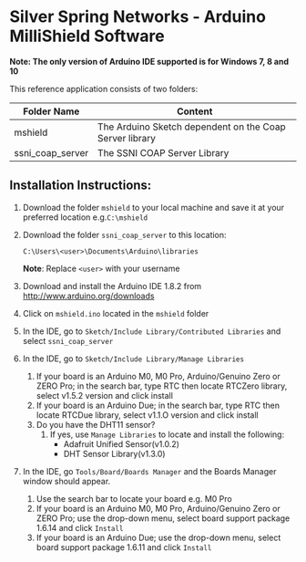 # Silver Spring Networks - Arduino MilliShield Software

**Note: The only version of Arduino IDE supported is for Windows 7, 8 and 10**

This reference application consists of two folders:

Folder Name | Content
----------- | -----------
mshield | The Arduino Sketch dependent on the Coap Server library
ssni_coap_server | The SSNI COAP Server Library

## Installation Instructions:

1. Download the folder `mshield` to your local machine and save it at your preferred location e.g.`C:\mshield`

1. Download the folder `ssni_coap_server` to this location:

	`C:\Users\<user>\Documents\Arduino\libraries`

	**Note**: Replace `<user>` with your username

1. Download and install the Arduino IDE 1.8.2 from http://www.arduino.org/downloads

1. Click on `mshield.ino` located in the `mshield` folder

1. In the IDE, go to `Sketch/Include Library/Contributed Libraries` and select `ssni_coap_server`

1. In the IDE, go to `Sketch/Include Library/Manage Libraries`
   1. If your board is an Arduino M0, M0 Pro, Arduino/Genuino Zero or ZERO Pro; in the search bar, type RTC then locate RTCZero library, select v1.5.2 version and click install
   1. If your board is an Arduino Due; in the search bar, type RTC then locate RTCDue library, select v1.1.O version and click install
   1. Do you have the DHT11 sensor?
      1. If yes, use `Manage Libraries` to locate and install the following:
			* Adafruit Unified Sensor(v1.0.2)
			* DHT Sensor Library(v1.3.0)
1. In the IDE, go `Tools/Board/Boards Manager` and the Boards Manager window should appear.
   1. Use the search bar to locate your board e.g. M0 Pro
   1. If your board is an Arduino M0, M0 Pro, Arduino/Genuino Zero or ZERO Pro; use the drop-down menu, select board support package 1.6.14 and click `Install`
   1. If your board is an Arduino Due; use the drop-down menu, select board support package 1.6.11 and click `Install`
